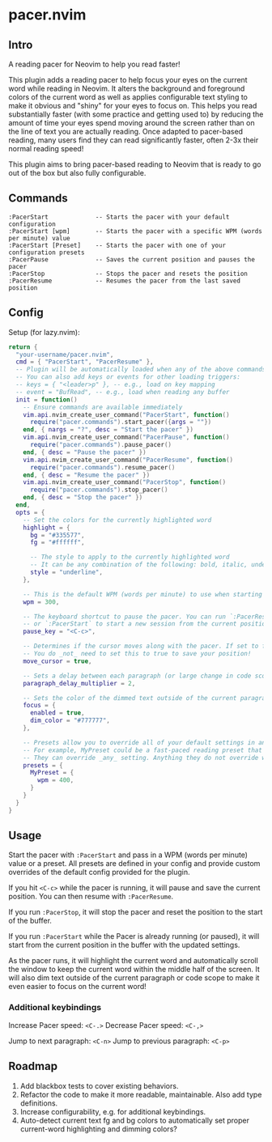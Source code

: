 # pacer.nvim

## Intro

A reading pacer for Neovim to help you read faster!

This plugin adds a reading pacer to help focus your eyes on the current word while reading in Neovim. It alters the background and foreground colors of the current word as well as applies configurable text styling to make it obvious and "shiny" for your eyes to focus on. This helps you read substantially faster (with some practice and getting used to) by reducing the amount of time your eyes spend moving around the screen rather than on the line of text you are actually reading. Once adapted to pacer-based reading, many users find they can read significantly faster, often 2-3x their normal reading speed!

This plugin aims to bring pacer-based reading to Neovim that is ready to go out of the box but also fully configurable.

## Commands

```vim
:PacerStart             -- Starts the pacer with your default configuration
:PacerStart [wpm]       -- Starts the pacer with a specific WPM (words per minute) value
:PacerStart [Preset]    -- Starts the pacer with one of your configuration presets
:PacerPause             -- Saves the current position and pauses the pacer
:PacerStop              -- Stops the pacer and resets the position
:PacerResume            -- Resumes the pacer from the last saved position
```

## Config

Setup (for lazy.nvim):

```lua
return {
  "your-username/pacer.nvim",
  cmd = { "PacerStart", "PacerResume" },
  -- Plugin will be automatically loaded when any of the above commands are used
  -- You can also add keys or events for other loading triggers:
  -- keys = { "<leader>p" }, -- e.g., load on key mapping
  -- event = "BufRead", -- e.g., load when reading any buffer
  init = function()
    -- Ensure commands are available immediately
    vim.api.nvim_create_user_command("PacerStart", function() 
      require("pacer.commands").start_pacer({args = ""}) 
    end, { nargs = "?", desc = "Start the pacer" })
    vim.api.nvim_create_user_command("PacerPause", function() 
      require("pacer.commands").pause_pacer() 
    end, { desc = "Pause the pacer" })
    vim.api.nvim_create_user_command("PacerResume", function() 
      require("pacer.commands").resume_pacer() 
    end, { desc = "Resume the pacer" })
    vim.api.nvim_create_user_command("PacerStop", function() 
      require("pacer.commands").stop_pacer() 
    end, { desc = "Stop the pacer" })
  end,
  opts = {
    -- Set the colors for the currently highlighted word
    highlight = {
      bg = "#335577",
      fg = "#ffffff",

      -- The style to apply to the currently highlighted word
      -- It can be any combination of the following: bold, italic, underline, undercurl
      style = "underline",
    },

    -- This is the default WPM (words per minute) to use when starting the pacer if no WPM or Preset is provided
    wpm = 300,

    -- The keyboard shortcut to pause the pacer. You can run `:PacerResume` to restart your existing pacer session,
    -- or `:PacerStart` to start a new session from the current position in the buffer.
    pause_key = "<C-c>",

    -- Determines if the cursor moves along with the pacer. If set to false, the pacer will highlight words without moving the cursor.
    -- You do _not_ need to set this to true to save your position!
    move_cursor = true,

    -- Sets a delay between each paragraph (or large change in code scope) to make transitions smoother.
    paragraph_delay_multiplier = 2,

    -- Sets the color of the dimmed text outside of the current paragraph or code scope.
    focus = {
      enabled = true,
      dim_color = "#777777",
    },

    -- Presets allow you to override all of your default settings in an easy way.
    -- For example, MyPreset could be a fast-paced reading preset that you can quickly switch to.
    -- They can override _any_ setting. Anything they do not override will use the default config.
    presets = {
      MyPreset = {
        wpm = 400,
      }
    }
  }
}
```

## Usage

Start the pacer with `:PacerStart` and pass in a WPM (words per minute) value or a preset. All presets are defined in your config and provide custom overrides of the default config provided for the plugin.

If you hit `<C-c>` while the pacer is running, it will pause and save the current position. You can then resume with `:PacerResume`.

If you run `:PacerStop`, it will stop the pacer and reset the position to the start of the buffer.

If you run `:PacerStart` while the Pacer is already running (or paused), it will start from the current position in the buffer with the updated settings.

As the pacer runs, it will highlight the current word and automatically scroll the window to keep the current word within the middle half of the screen. It will also dim text outside of the current paragraph or code scope to make it even easier to focus on the current word!

### Additional keybindings

Increase Pacer speed:       `<C-.>`
Decrease Pacer speed:       `<C-,>`

Jump to next paragraph:     `<C-n>`
Jump to previous paragraph: `<C-p>`

## Roadmap

1. Add blackbox tests to cover existing behaviors.
1. Refactor the code to make it more readable, maintainable. Also add type definitions.
1. Increase configurability, e.g. for additional keybindings.
1. Auto-detect current text fg and bg colors to automatically set proper current-word highlighting and dimming colors?
